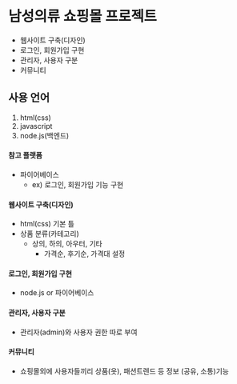# 남성의류 쇼핑몰 프로젝트
* 웹사이트 구축(디자인)
* 로그인, 회원가입 구현
* 관리자, 사용자 구분
* 커뮤니티



## 사용 언어
1. html(css)
2. javascript
3. node.js(백엔드)



#### 참고 플랫폼
* 파이어베이스
  - ex) 로그인, 회원가입 기능 구현



#### 웹사이트 구축(디자인)
* html(css) 기본 틀
* 상품 분류(카테고리)
  - 상의, 하의, 아우터, 기타
    + 가격순, 후기순, 가격대 설정



#### 로그인, 회원가입 구현
* node.js or 파이어베이스



#### 관리자, 사용자 구분
* 관리자(admin)와 사용자 권한 따로 부여



#### 커뮤니티
* 쇼핑몰외에 사용자들끼리 상품(옷), 패션트렌드 등 정보 (공유, 소통)기능
